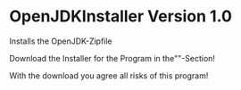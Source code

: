 # OpenJDKInstaller Version 1.0
Installs the OpenJDK-Zipfile

Download the Installer for the Program in the""-Section!

With the download you agree all risks of this program!
